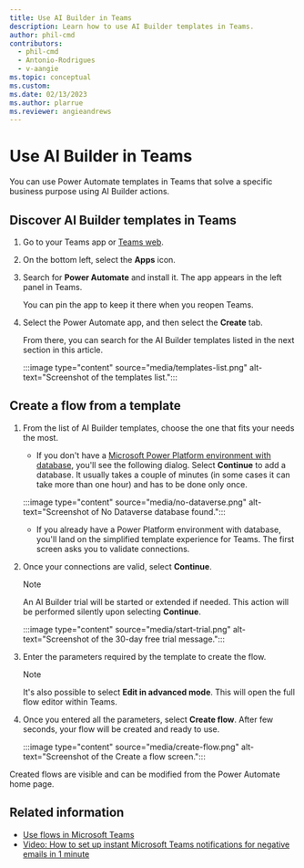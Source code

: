 ```yaml
---
title: Use AI Builder in Teams
description: Learn how to use AI Builder templates in Teams.
author: phil-cmd
contributors:
  - phil-cmd
  - Antonio-Rodrigues
  - v-aangie
ms.topic: conceptual
ms.custom: 
ms.date: 02/13/2023
ms.author: plarrue
ms.reviewer: angieandrews
---
```


# Use AI Builder in Teams

You can use Power Automate templates in Teams that solve a specific business purpose using AI Builder actions.

## Discover AI Builder templates in Teams

1. Go to your Teams app or [Teams web](https://teams.microsoft.com).

1. On the bottom left, select the **Apps** icon.

1. Search for **Power Automate** and install it. The app appears in the left panel in Teams.

   You can pin the app to keep it there when you reopen Teams.

1. Select the Power Automate app, and then select the **Create** tab.

   From there, you can search for the AI Builder templates listed in the next section in this article.

    :::image type="content" source="media/templates-list.png" alt-text="Screenshot of the templates list.":::

## Create a flow from a template

1. From the list of AI Builder templates, choose the one that fits your needs the most.

    - If you don't have a [Microsoft Power Platform environment with database](/power-platform/admin/create-environment#create-an-environment-with-a-database), you'll see the following dialog. Select **Continue** to add a database. It usually takes a couple of minutes (in some cases it can take more than one hour) and has to be done only once.

     :::image type="content" source="media/no-dataverse.png" alt-text="Screenshot of No Dataverse database found.":::

    - If you already have a Power Platform environment with database, you'll land on the simplified template experience for Teams. The first screen asks you to validate connections.

1. Once your connections are valid, select **Continue**.

    > [!NOTE]
    > An AI Builder trial will be started or extended if needed. This action will be performed silently upon selecting **Continue**.

    :::image type="content" source="media/start-trial.png" alt-text="Screenshot of the 30-day free trial message.":::

1. Enter the parameters required by the template to create the flow.

    > [!NOTE]
    > It's also possible to select **Edit in advanced mode**. This will open the full flow editor within Teams.

1. Once you entered all the parameters, select **Create flow**. After few seconds, your flow will be created and ready to use.

    :::image type="content" source="media/create-flow.png" alt-text="Screenshot of the Create a flow screen.":::

Created flows are visible and can be modified from the Power Automate home page. 

## Related information

- [Use flows in Microsoft Teams](/power-automate/teams/overview)
- [Video: How to set up instant Microsoft Teams notifications for negative emails in 1 minute](https://www.youtube.com/watch?v=qfmQAObXTHQ)
